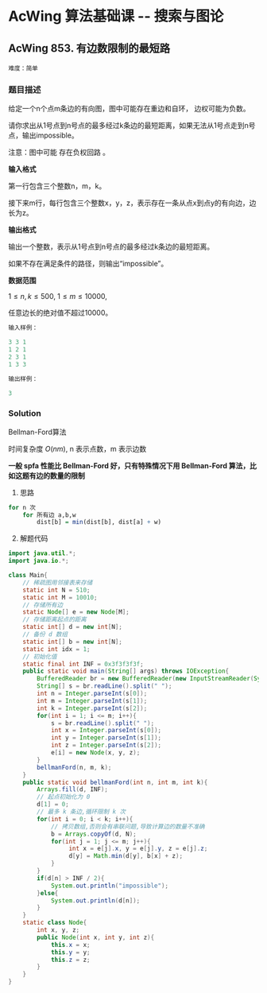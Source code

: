 # AcWing 算法基础课 -- 搜索与图论

## AcWing 853. 有边数限制的最短路

`难度：简单`

### 题目描述

给定一个n个点m条边的有向图，图中可能存在重边和自环， 边权可能为负数。

请你求出从1号点到n号点的最多经过k条边的最短距离，如果无法从1号点走到n号点，输出impossible。

注意：图中可能 存在负权回路 。

**输入格式**

第一行包含三个整数n，m，k。

接下来m行，每行包含三个整数x，y，z，表示存在一条从点x到点y的有向边，边长为z。

**输出格式**

输出一个整数，表示从1号点到n号点的最多经过k条边的最短距离。

如果不存在满足条件的路径，则输出“impossible”。

**数据范围**

$1≤n,k≤500,$
$1≤m≤10000,$

任意边长的绝对值不超过10000。

```r
输入样例：

3 3 1
1 2 1
2 3 1
1 3 3

输出样例：

3
```

### Solution

Bellman-Ford算法

时间复杂度 $O(nm)$, n 表示点数，m 表示边数

**一般 spfa 性能比 Bellman-Ford 好，只有特殊情况下用 Bellman-Ford 算法，比如这题有边的数量的限制**

1. 思路
```r
for n 次
    for 所有边 a,b,w
        dist[b] = min(dist[b], dist[a] + w)
```

2. 解题代码

```java
import java.util.*;
import java.io.*;

class Main{
    // 稀疏图用邻接表来存储
    static int N = 510;
    static int M = 10010;
    // 存储所有边
    static Node[] e = new Node[M];
    // 存储距离起点的距离
    static int[] d = new int[N];
    // 备份 d 数组
    static int[] b = new int[N];
    static int idx = 1;
    // 初始化值
    static final int INF = 0x3f3f3f3f;
    public static void main(String[] args) throws IOException{
        BufferedReader br = new BufferedReader(new InputStreamReader(System.in));
        String[] s = br.readLine().split(" ");
        int n = Integer.parseInt(s[0]);
        int m = Integer.parseInt(s[1]);
        int k = Integer.parseInt(s[2]);
        for(int i = 1; i <= m; i++){
            s = br.readLine().split(" ");
            int x = Integer.parseInt(s[0]);
            int y = Integer.parseInt(s[1]);
            int z = Integer.parseInt(s[2]);
            e[i] = new Node(x, y, z);
        }
        bellmanFord(n, m, k);
    }
    public static void bellmanFord(int n, int m, int k){
        Arrays.fill(d, INF);
        // 起点初始化为 0
        d[1] = 0;
        // 最多 k 条边,循环限制 k 次
        for(int i = 0; i < k; i++){
            // 拷贝数组,否则会有串联问题,导致计算边的数量不准确
            b = Arrays.copyOf(d, N);
            for(int j = 1; j <= m; j++){
                 int x = e[j].x, y = e[j].y, z = e[j].z;
                 d[y] = Math.min(d[y], b[x] + z);
            }
        }
        if(d[n] > INF / 2){
            System.out.println("impossible");
        }else{
            System.out.println(d[n]);
        }
    }
    static class Node{
        int x, y, z;
        public Node(int x, int y, int z){
            this.x = x;
            this.y = y;
            this.z = z;
        }
    }
}
```